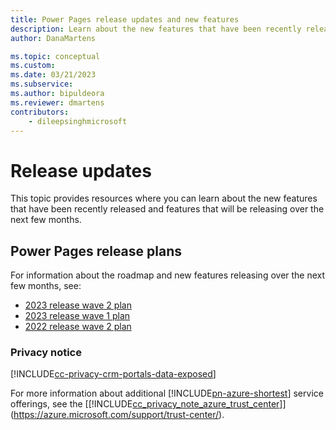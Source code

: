 ```yaml
---
title: Power Pages release updates and new features
description: Learn about the new features that have been recently released for Power Pages, and features that will be releasing over the next few months.
author: DanaMartens

ms.topic: conceptual
ms.custom: 
ms.date: 03/21/2023
ms.subservice: 
ms.author: bipuldeora
ms.reviewer: dmartens
contributors:
    - dileepsinghmicrosoft
---
```


# Release updates

This topic provides resources where you can learn about the new features that have been recently released and features that will be releasing over the next few months.

## Power Pages release plans

For information about the roadmap and new features releasing over the next few months, see:
- [2023 release wave 2 plan](/power-platform/release-plan/2023wave2/power-pages/)
- [2023 release wave 1 plan](/power-platform/release-plan/2023wave1/power-pages/)
- [2022 release wave 2 plan](/power-platform-release-plan/2022wave2/power-pages/)

### Privacy notice

[!INCLUDE[cc-privacy-crm-portals-data-exposed](includes/cc-privacy-crm-portals-data-exposed.md)]

For more information about additional [!INCLUDE[pn-azure-shortest](includes/pn-azure-shortest.md)] service offerings, see the [[!INCLUDE[cc_privacy_note_azure_trust_center](includes/cc_privacy_note_azure_trust_center.md)]](https://azure.microsoft.com/support/trust-center/).  

